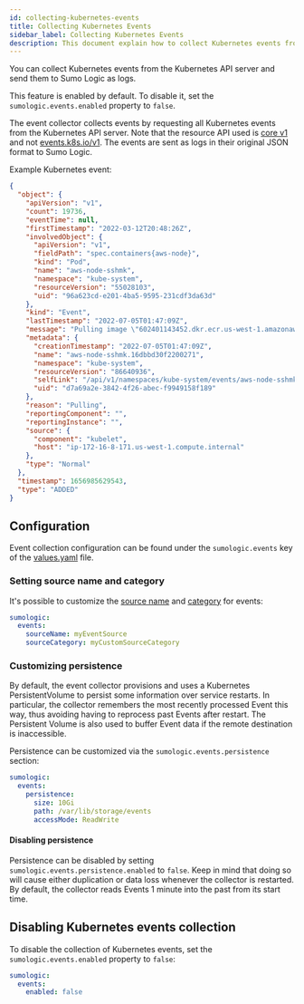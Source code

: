 ```yaml
---
id: collecting-kubernetes-events
title: Collecting Kubernetes Events
sidebar_label: Collecting Kubernetes Events
description: This document explain how to collect Kubernetes events from the Kubernetes API server and send them to Sumo Logic as logs.
---
```


You can collect Kubernetes events from the Kubernetes API server and send them to Sumo Logic as logs.

This feature is enabled by default. To disable it, set the `sumologic.events.enabled` property to `false`.

The event collector collects events by requesting all Kubernetes events from the Kubernetes API server. Note that the resource API used is [core v1][event_v1_core] and not [events.k8s.io/v1][event_events_k8s_io]. The events are sent as logs in their original JSON format to Sumo Logic.

Example Kubernetes event:

```json
{
  "object": {
    "apiVersion": "v1",
    "count": 19736,
    "eventTime": null,
    "firstTimestamp": "2022-03-12T20:48:26Z",
    "involvedObject": {
      "apiVersion": "v1",
      "fieldPath": "spec.containers{aws-node}",
      "kind": "Pod",
      "name": "aws-node-sshmk",
      "namespace": "kube-system",
      "resourceVersion": "55028103",
      "uid": "96a623cd-e201-4ba5-9595-231cdf3da63d"
    },
    "kind": "Event",
    "lastTimestamp": "2022-07-05T01:47:09Z",
    "message": "Pulling image \"602401143452.dkr.ecr.us-west-1.amazonaws.com/amazon-k8s-cni:v1.7.5-eksbuild.1\"",
    "metadata": {
      "creationTimestamp": "2022-07-05T01:47:09Z",
      "name": "aws-node-sshmk.16dbbd30f2200271",
      "namespace": "kube-system",
      "resourceVersion": "86640936",
      "selfLink": "/api/v1/namespaces/kube-system/events/aws-node-sshmk.16dbbd30f2200271",
      "uid": "d7a69a2e-3842-4f26-abec-f9949158f189"
    },
    "reason": "Pulling",
    "reportingComponent": "",
    "reportingInstance": "",
    "source": {
      "component": "kubelet",
      "host": "ip-172-16-8-171.us-west-1.compute.internal"
    },
    "type": "Normal"
  },
  "timestamp": 1656985629543,
  "type": "ADDED"
}
```

## Configuration

Event collection configuration can be found under the `sumologic.events` key of the [values.yaml][values_yaml] file.

### Setting source name and category

It's possible to customize the [source name][source_name] and [category][source_category] for events:

```yaml
sumologic:
  events:
    sourceName: myEventSource
    sourceCategory: myCustomSourceCategory
```

### Customizing persistence

By default, the event collector provisions and uses a Kubernetes PersistentVolume to persist some information over service restarts. In particular, the collector remembers the most recently processed Event this way, thus avoiding having to reprocess past Events after restart. The Persistent Volume is also used to buffer Event data if the remote destination is inaccessible.

Persistence can be customized via the `sumologic.events.persistence` section:

```yaml
sumologic:
  events:
    persistence:
      size: 10Gi
      path: /var/lib/storage/events
      accessMode: ReadWrite
```

#### Disabling persistence

Persistence can be disabled by setting `sumologic.events.persistence.enabled` to `false`. Keep in mind that doing so will cause either
duplication or data loss whenever the collector is restarted. By default, the collector reads Events 1 minute into the past from its start
time.

## Disabling Kubernetes events collection

To disable the collection of Kubernetes events, set the `sumologic.events.enabled` property to `false`:

```yaml
sumologic:
  events:
    enabled: false
```

[event_v1_core]: https://kubernetes.io/docs/reference/generated/kubernetes-api/v1.24/#event-v1-core
[event_events_k8s_io]: https://kubernetes.io/docs/reference/generated/kubernetes-api/v1.24/#event-v1-events-k8s-io
[values_yaml]: https://github.com/SumoLogic/sumologic-kubernetes-collection/tree/main/deploy/helm/sumologic/values.yaml
[source_category]: https://help.sumologic.com/docs/send-data/reference-information/metadata-naming-conventions/#source-category
[source_name]: https://help.sumologic.com/docs/send-data/reference-information/metadata-naming-conventions/#source-name
